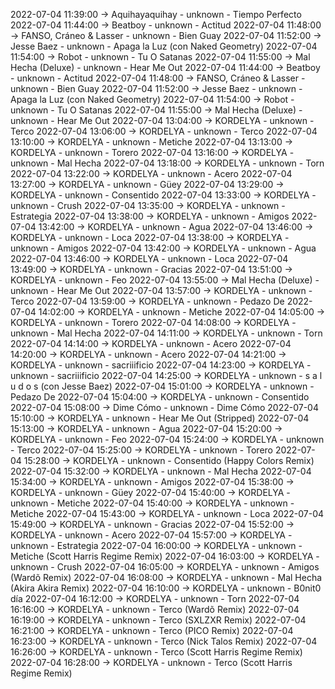 2022-07-04 11:39:00 -> Aquihayaquihay - unknown - Tiempo Perfecto
2022-07-04 11:44:00 -> Beatboy - unknown - Actitud
2022-07-04 11:48:00 -> FANSO, Cráneo & Lasser - unknown - Bien Guay
2022-07-04 11:52:00 -> Jesse Baez - unknown - Apaga la Luz (con Naked Geometry)
2022-07-04 11:54:00 -> Robot - unknown - Tu O Satanas
2022-07-04 11:55:00 -> Mal Hecha (Deluxe) - unknown - Hear Me Out
2022-07-04 11:44:00 -> Beatboy - unknown - Actitud
2022-07-04 11:48:00 -> FANSO, Cráneo & Lasser - unknown - Bien Guay
2022-07-04 11:52:00 -> Jesse Baez - unknown - Apaga la Luz (con Naked Geometry)
2022-07-04 11:54:00 -> Robot - unknown - Tu O Satanas
2022-07-04 11:55:00 -> Mal Hecha (Deluxe) - unknown - Hear Me Out
2022-07-04 13:04:00 -> KORDELYA - unknown - Terco
2022-07-04 13:06:00 -> KORDELYA - unknown - Terco
2022-07-04 13:10:00 -> KORDELYA - unknown - Metiche
2022-07-04 13:13:00 -> KORDELYA - unknown - Torero
2022-07-04 13:16:00 -> KORDELYA - unknown - Mal Hecha
2022-07-04 13:18:00 -> KORDELYA - unknown - Torn
2022-07-04 13:22:00 -> KORDELYA - unknown - Acero
2022-07-04 13:27:00 -> KORDELYA - unknown - Güey
2022-07-04 13:29:00 -> KORDELYA - unknown - Consentido
2022-07-04 13:33:00 -> KORDELYA - unknown - Crush
2022-07-04 13:35:00 -> KORDELYA - unknown - Estrategia
2022-07-04 13:38:00 -> KORDELYA - unknown - Amigos
2022-07-04 13:42:00 -> KORDELYA - unknown - Agua
2022-07-04 13:46:00 -> KORDELYA - unknown - Loca
2022-07-04 13:38:00 -> KORDELYA - unknown - Amigos
2022-07-04 13:42:00 -> KORDELYA - unknown - Agua
2022-07-04 13:46:00 -> KORDELYA - unknown - Loca
2022-07-04 13:49:00 -> KORDELYA - unknown - Gracias
2022-07-04 13:51:00 -> KORDELYA - unknown - Feo
2022-07-04 13:55:00 -> Mal Hecha (Deluxe) - unknown - Hear Me Out
2022-07-04 13:57:00 -> KORDELYA - unknown - Terco
2022-07-04 13:59:00 -> KORDELYA - unknown - Pedazo De
2022-07-04 14:02:00 -> KORDELYA - unknown - Metiche
2022-07-04 14:05:00 -> KORDELYA - unknown - Torero
2022-07-04 14:08:00 -> KORDELYA - unknown - Mal Hecha
2022-07-04 14:11:00 -> KORDELYA - unknown - Torn
2022-07-04 14:14:00 -> KORDELYA - unknown - Acero
2022-07-04 14:20:00 -> KORDELYA - unknown - Acero
2022-07-04 14:21:00 -> KORDELYA - unknown - sacriiificio
2022-07-04 14:23:00 -> KORDELYA - unknown - sacriiificio
2022-07-04 14:25:00 -> KORDELYA - unknown - s a l u d o s (con Jesse Baez)
2022-07-04 15:01:00 -> KORDELYA - unknown - Pedazo De
2022-07-04 15:04:00 -> KORDELYA - unknown - Consentido
2022-07-04 15:08:00 -> Dime Cómo - unknown - Dime Cómo
2022-07-04 15:10:00 -> KORDELYA - unknown - Hear Me Out (Stripped)
2022-07-04 15:13:00 -> KORDELYA - unknown - Agua
2022-07-04 15:20:00 -> KORDELYA - unknown - Feo
2022-07-04 15:24:00 -> KORDELYA - unknown - Terco
2022-07-04 15:25:00 -> KORDELYA - unknown - Torero
2022-07-04 15:28:00 -> KORDELYA - unknown - Consentido (Happy Colors Remix)
2022-07-04 15:32:00 -> KORDELYA - unknown - Mal Hecha
2022-07-04 15:34:00 -> KORDELYA - unknown - Amigos
2022-07-04 15:38:00 -> KORDELYA - unknown - Güey
2022-07-04 15:40:00 -> KORDELYA - unknown - Metiche
2022-07-04 15:40:00 -> KORDELYA - unknown - Metiche
2022-07-04 15:43:00 -> KORDELYA - unknown - Loca
2022-07-04 15:49:00 -> KORDELYA - unknown - Gracias
2022-07-04 15:52:00 -> KORDELYA - unknown - Acero
2022-07-04 15:57:00 -> KORDELYA - unknown - Estrategia
2022-07-04 16:00:00 -> KORDELYA - unknown - Metiche (Scott Harris Regime Remix)
2022-07-04 16:03:00 -> KORDELYA - unknown - Crush
2022-07-04 16:05:00 -> KORDELYA - unknown - Amigos (Wardõ Remix)
2022-07-04 16:08:00 -> KORDELYA - unknown - Mal Hecha (Akira Akira Remix)
2022-07-04 16:10:00 -> KORDELYA - unknown - B0nit0 día
2022-07-04 16:12:00 -> KORDELYA - unknown - Torn
2022-07-04 16:16:00 -> KORDELYA - unknown - Terco (Wardõ Remix)
2022-07-04 16:19:00 -> KORDELYA - unknown - Terco (SXLZXR Remix)
2022-07-04 16:21:00 -> KORDELYA - unknown - Terco (PICO Remix)
2022-07-04 16:23:00 -> KORDELYA - unknown - Terco (Nick Talos Remix)
2022-07-04 16:26:00 -> KORDELYA - unknown - Terco (Scott Harris Regime Remix)
2022-07-04 16:28:00 -> KORDELYA - unknown - Terco (Scott Harris Regime Remix)
